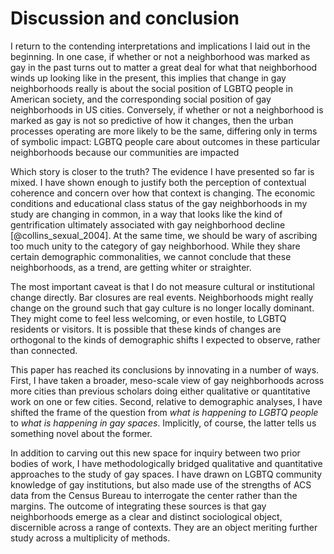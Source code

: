 ---
---

# Discussion and conclusion

I return to the contending interpretations and implications I laid out in the beginning. In one case, if whether or not a neighborhood was marked as gay in the past turns out to matter a great deal for what that neighborhood winds up looking like in the present, this implies that change in gay neighborhoods really is about the social position of LGBTQ people in American society, and the corresponding social position of gay neighborhoods in US cities. Conversely, if whether or not a neighborhood is marked as gay is not so predictive of how it changes, then the urban processes operating are more likely to be the same, differing only in terms of symbolic impact: LGBTQ people care about outcomes in these particular neighborhoods because our communities are impacted

Which story is closer to the truth? The evidence I have presented so far is mixed. I have shown enough to justify both the perception of contextual coherence and concern over how that context is changing. The economic conditions and educational class status of the gay neighborhoods in my study are changing in common, in a way that looks like the kind of gentrification ultimately associated with gay neighborhood decline [@collins_sexual_2004]. At the same time, we should be wary of ascribing too much unity to the category of gay neighborhood. While they share certain demographic commonalities, we cannot conclude that these neighborhoods, as a trend, are getting whiter or straighter.

The most important caveat is that I do not measure cultural or institutional change directly. Bar closures are real events. Neighborhoods might really change on the ground such that gay culture is no longer locally dominant. They might come to feel less welcoming, or even hostile, to LGBTQ residents or visitors. It is possible that these kinds of changes are orthogonal to the kinds of demographic shifts I expected to observe, rather than connected.

This paper has reached its conclusions by innovating in a number of ways. First, I have taken a broader, meso-scale view of gay neighborhoods across more cities than previous scholars doing either qualitative or quantitative work on one or few cities. Second, relative to demographic analyses, I have shifted the frame of the question from *what is happening to LGBTQ people* to *what is happening in gay spaces*. Implicitly, of course, the latter tells us something novel about the former.

In addition to carving out this new space for inquiry between two prior bodies of work, I have methodologically bridged qualitative and quantitative approaches to the study of gay spaces. I have drawn on LGBTQ community knowledge of gay institutions, but also made use of the strengths of ACS data from the Census Bureau to interrogate the center rather than the margins. The outcome of integrating these sources is that gay neighborhoods emerge as a clear and distinct sociological object, discernible across a range of contexts. They are an object meriting further study across a multiplicity of methods.
